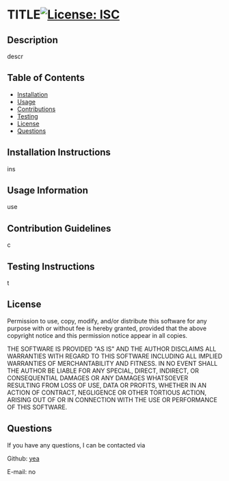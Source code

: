 # TITLE[![License: ISC](https://img.shields.io/badge/License-ISC-blue.svg)](https://opensource.org/licenses/ISC)
## Description

descr

## Table of Contents

- [Installation](#installation-instructions)
- [Usage](#usage-information)
- [Contributions](#contribution-guidelines)
- [Testing](#testing-instructions)
- [License](#license)
- [Questions](#questions)


## Installation Instructions

ins

## Usage Information

use

## Contribution Guidelines

c

## Testing Instructions

t

## License

Permission to use, copy, modify, and/or distribute this software for any purpose with or without fee is hereby granted, provided that the above copyright notice and this permission notice appear in all copies.

THE SOFTWARE IS PROVIDED "AS IS" AND THE AUTHOR DISCLAIMS ALL WARRANTIES WITH REGARD TO THIS SOFTWARE INCLUDING ALL IMPLIED WARRANTIES OF MERCHANTABILITY AND FITNESS. IN NO EVENT SHALL THE AUTHOR BE LIABLE FOR ANY SPECIAL, DIRECT, INDIRECT, OR CONSEQUENTIAL DAMAGES OR ANY DAMAGES WHATSOEVER RESULTING FROM LOSS OF USE, DATA OR PROFITS, WHETHER IN AN ACTION OF CONTRACT, NEGLIGENCE OR OTHER TORTIOUS ACTION, ARISING OUT OF OR IN CONNECTION WITH THE USE OR PERFORMANCE OF THIS SOFTWARE. 

## Questions

If you have any questions, I can be contacted via 

Github: [yea](https://github.com/yea)

E-mail: no

